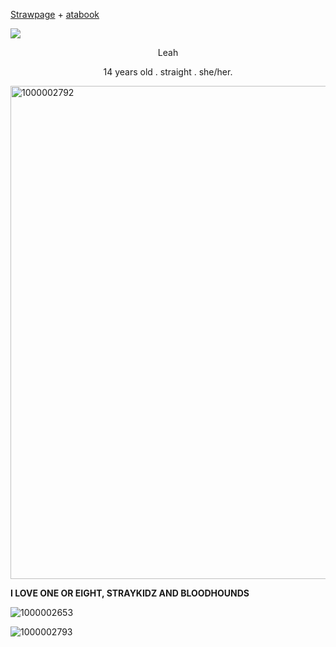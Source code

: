 [Strawpage](https://b100dh0unds2.straw.page) + [atabook](https://chr1stmas3ve1.atabook.org)

![](https://komarev.com/ghpvc/?username=Leah-365&color=grey)
  <p align="center">Leah</p>
<p align="center">14 years old . straight . she/her. </p>

<img width="999" height="789" alt="1000002792" src="https://github.com/user-attachments/assets/2eae9a5a-5853-43ee-a92d-3510ed67a3be" />

**I LOVE ONE OR EIGHT, STRAYKIDZ AND BLOODHOUNDS**

![1000002653](https://github.com/user-attachments/assets/dc181f19-b475-4f41-bab5-0f50124c297e)


![1000002793](https://github.com/user-attachments/assets/ed88997d-a03a-4359-817d-f8ffcb096c91)



